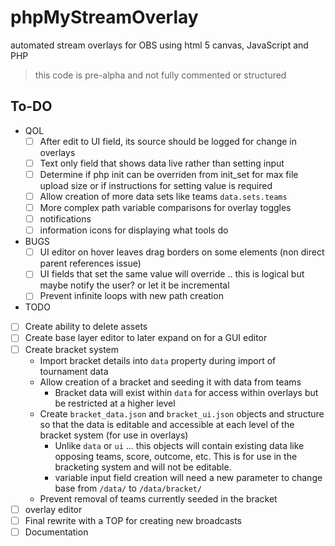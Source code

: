 # phpMyStreamOverlay
automated stream overlays for OBS using html 5 canvas, JavaScript and PHP

> this code is pre-alpha and not fully commented or structured

## To-DO
- QOL
	- [ ] After edit to UI field, its source should be logged for change in overlays
	- [ ] Text only field that shows data live rather than setting input
	- [ ] Determine if php init can be overriden from init_set for max file upload size or if instructions for setting value is required
	- [ ] Allow creation of more data sets like teams `data.sets.teams`
	- [ ] More complex path variable comparisons for overlay toggles
	- [ ] notifications
	- [ ] information icons for displaying what tools do
- BUGS
	- [ ] UI editor on hover leaves drag borders on some elements (non direct parent references issue)
	- [ ] UI fields that set the same value will override .. this is logical but maybe notify the user? or let it be incremental
	- [ ] Prevent infinite loops with new path creation
- TODO
- [ ] Create ability to delete assets
- [ ] Create base layer editor to later expand on for a GUI editor
- [ ] Create bracket system
	- Import bracket details into `data` property during import of tournament data
	- Allow creation of a bracket and seeding it with data from teams
		- Bracket data will exist within `data` for access within overlays but be restricted at a higher level
	- Create `bracket_data.json` and `bracket_ui.json` objects and structure so that the data is editable and accessible at each level of the bracket system (for use in overlays)
		- Unlike `data` or `ui` ... this objects will contain existing data like opposing teams, score, outcome, etc. This is for use in the bracketing system and will not be editable.
		- variable input field creation will need a new parameter to change base from `/data/` to `/data/bracket/`
	- Prevent removal of teams currently seeded in the bracket
- [ ] overlay editor
- [ ] Final rewrite with a TOP for creating new broadcasts
- [ ] Documentation